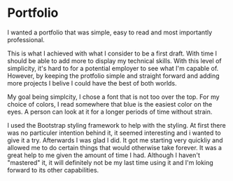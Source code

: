 # Portfolio

I wanted a portfolio that was simple, easy to read and most importantly professional. 

This is what I achieved with what I consider to be a first draft. With time I should be able to add more to display my technical skills.
With this level of simplicity, it's hard to for a potential employer to see what I'm capable of. However, by keeping the protfolio simple and straight forward
and adding more projects I belive I could have the best of both worlds. 

My goal being simplcity, I chose a font that is not too over the top. For my choice of colors, I read somewhere that blue is the easiest color on the eyes.
A person can look at it for a longer periods of time without strain. 

I used the Bootstrap styling framework to help with the styling. At first there was no particuler intention behind it, it seemed interesting 
and i wanted to give it a try. Afterwards I was glad I did. It got me starting very quickliy and allowed me to do certain things that would otherwise take forever.
It was a great help to me given the amount of time I had. Although I haven't "mastered" it, it will definitely not be my last time using it 
and I'm loking forward to its other capabilities. 

